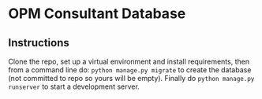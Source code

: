 # OPM Consultant Database

## Instructions
Clone the repo, set up a virtual environment and install requirements, then from a command line do: ```python manage.py migrate``` to create the database (not committed to repo so yours will be empty). Finally do ```python manage.py runserver``` to start a development server.